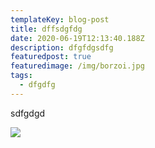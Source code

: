 ```yaml
---
templateKey: blog-post
title: dffsdgfdg
date: 2020-06-19T12:13:40.188Z
description: dfgfdgsdfg
featuredpost: true
featuredimage: /img/borzoi.jpg
tags:
  - dfgdfg
---
```

sdfgdgd



![](/img/borzoi.jpg)